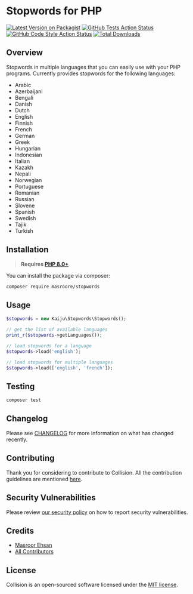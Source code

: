 # Stopwords for PHP

[![Latest Version on Packagist](https://img.shields.io/packagist/v/masroore/php-stopwords.svg?style=flat-square)](https://packagist.org/packages/masroore/php-stopwords)
[![GitHub Tests Action Status](https://img.shields.io/github/workflow/status/masroore/php-stopwords/run-tests?label=tests)](https://github.com/masroore/php-stopwords/actions?query=workflow%3Arun-tests+branch%3Amain)
[![GitHub Code Style Action Status](https://img.shields.io/github/workflow/status/masroore/php-stopwords/Check%20&%20fix%20styling?label=code%20style)](https://github.com/masroore/php-stopwords/actions?query=workflow%3A"Check+%26+fix+styling"+branch%3Amain)
[![Total Downloads](https://img.shields.io/packagist/dt/masroore/php-stopwords.svg?style=flat-square)](https://packagist.org/packages/masroore/php-stopwords)

## Overview ##

Stopwords in multiple languages that you can easily use with your PHP programs. Currently provides stopwords for the following languages:

* Arabic
* Azerbaijani
* Bengali
* Danish
* Dutch
* English
* Finnish
* French
* German
* Greek
* Hungarian
* Indonesian
* Italian
* Kazakh
* Nepali
* Norwegian
* Portuguese
* Romanian
* Russian
* Slovene
* Spanish
* Swedish
* Tajik
* Turkish


## Installation

> **Requires [PHP 8.0+](https://php.net/releases/)**

You can install the package via composer:

```bash
composer require masroore/stopwords
```

## Usage

```php
$stopwords = new Kaiju\Stopwords\Stopwords();

// get the list of available languages
print_r($stopwords->getLanguages());

// load stopwords for a language
$stopwords->load('english');

// load stopwords for multiple languages
$stopwords->load(['english', 'french']);

```

## Testing

```bash
composer test
```

## Changelog

Please see [CHANGELOG](CHANGELOG.md) for more information on what has changed recently.

## Contributing

Thank you for considering to contribute to Collision. All the contribution guidelines are mentioned [here](CONTRIBUTING.md).

## Security Vulnerabilities

Please review [our security policy](../../security/policy) on how to report security vulnerabilities.

## Credits

- [Masroor Ehsan](https://github.com/masroore)
- [All Contributors](../../contributors)

## License

Collision is an open-sourced software licensed under the [MIT license](LICENSE.md).